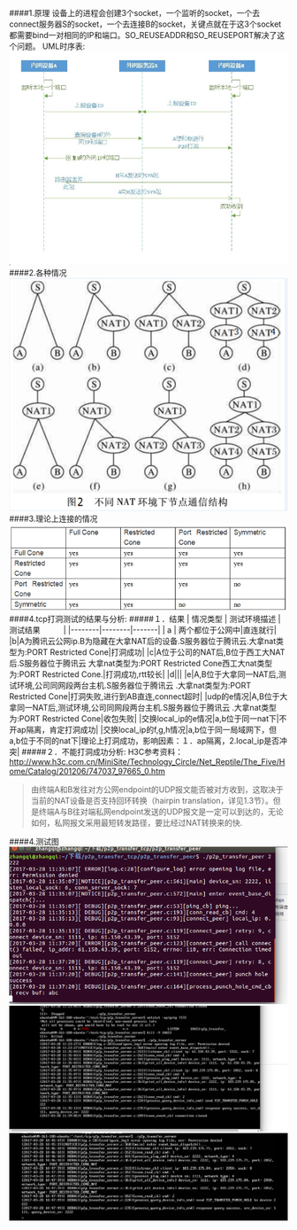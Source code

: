 ####1.原理
设备上的进程会创建3个socket，一个监听的socket，一个去connect服务器S的socket，一个去连接B的socket，关键点就在于这3个socket都需要bind一对相同的IP和端口。SO_REUSEADDR和SO_REUSEPORT解决了这个问题。
UML时序表:
![](./img/tcp.jpg)
####2.各种情况
![](./img/打洞.png)
####3.理论上连接的情况
![](./img/ceshih.jpg)
####4.tcp打洞测试的结果与分析:
#####１．结果
| 情况类型 | 测试环境描述 |　测试结果　　　|
|--------|--------|-------|
|     a |       两个都位于公网中|直连就行|
|b|A为腾讯云公网ip.B为隐藏在大拿NAT后的设备.S服务器位于腾讯云.大拿nat类型为:PORT Restricted Cone|打洞成功|
|c|A位于公司的NAT后,B位于西工大NAT后.S服务器位于腾讯云 大拿nat类型为:PORT Restricted Cone西工大nat类型为:PORT Restricted Cone.|打洞成功,rtt较长|
|d|||
|e|A,B位于大拿同一NAT后,测试环境,公司同网段两台主机.S服务器位于腾讯云 .大拿nat类型为:PORT Restricted Cone|打洞失败,进行到AB直连,connect超时|
|udp的e情况|A,B位于大拿同一NAT后,测试环境,公司同网段两台主机.S服务器位于腾讯云 .大拿nat类型为:PORT Restricted Cone|收包失败|
|交换local_ip的e情况|a,b位于同一nat下|不开ap隔离，肯定打洞成功|
|交换local_ip的f,g,h情况|a,b位于同一局域网下，但a,b位于不同的nat下|理论上打洞成功，影响因素：１．ap隔离，2.local_ip是否冲突|
#####２．不能打洞成功分析:
H3C参考资料：<http://www.h3c.com.cn/MiniSite/Technology_Circle/Net_Reptile/The_Five/Home/Catalog/201206/747037_97665_0.htm> 
> 由终端A和B发往对方公网endpoint的UDP报文能否被对方收到，这取决于当前的NAT设备是否支持回环转换（hairpin translation，详见1.3节）。但是终端A与B往对端私网endpoint发送的UDP报文是一定可以到达的，无论如何，私网报文采用最短转发路径，要比经过NAT转换来的快.



####4.测试图
![测试c情况client端,打洞成功](./img/ceshic.png)
![测试c情况server端,打洞成功](./img/ceshic1.png)
![测试e情况,打洞失败](./img/ceshie.png)